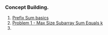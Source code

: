 ### Concept Building.

1. [Prefix Sum basics](https://www.youtube.com/watch?v=frf7qxiN2qU)
2. [Problem 1 - Max Size Subarray Sum Equals k](https://leetcode.com/problems/maximum-size-subarray-sum-equals-k/)
3. 